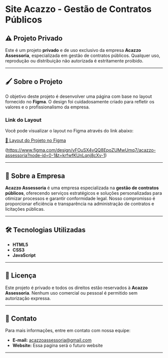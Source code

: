 # Site Acazzo - Gestão de Contratos Públicos

## ⚠️ Projeto Privado
Este é um projeto **privado** e de uso exclusivo da empresa **Acazzo Assessoria**, especializada em gestão de contratos públicos. Qualquer uso, reprodução ou distribuição não autorizada é estritamente proibido.

---

## 🖌️ Sobre o Projeto
O objetivo deste projeto é desenvolver uma página com base no layout fornecido no **Figma**. O design foi cuidadosamente criado para refletir os valores e o profissionalismo da empresa.

### Link do Layout
Você pode visualizar o layout no Figma através do link abaixo:

[🔗 Layout do Projeto no Figma](#) 
 
(https://www.figma.com/design/vFOuSX4vQQ8EpoZUMwUmq7/acazzo-assessoria?node-id=0-1&t=krfwfKUnLqnj8cXv-1)

---

## 🏢 Sobre a Empresa
**Acazzo Assessoria** é uma empresa especializada na **gestão de contratos públicos**, oferecendo serviços estratégicos e soluções personalizadas para otimizar processos e garantir conformidade legal. Nosso compromisso é proporcionar eficiência e transparência na administração de contratos e licitações públicas.

---

## 🛠️ Tecnologias Utilizadas
- **HTML5**
- **CSS3**
- **JavaScript**


---

## 📄 Licença
Este projeto é privado e todos os direitos estão reservados à **Acazzo Assessoria**. Nenhum uso comercial ou pessoal é permitido sem autorização expressa.

---

## 👥 Contato
Para mais informações, entre em contato com nossa equipe:

- **E-mail:** acazzoassessoria@gmail.com
- **Website:** Essa pagina será o futuro website
---
